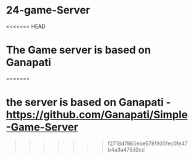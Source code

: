 # 24-game-Server
<<<<<<< HEAD
# The Game server is based on Ganapati
=======
# the server is based on Ganapati - https://github.com/Ganapati/Simple-Game-Server
>>>>>>> f2718d7865ebe578f935fec0fe47b4a3a475d2cd
